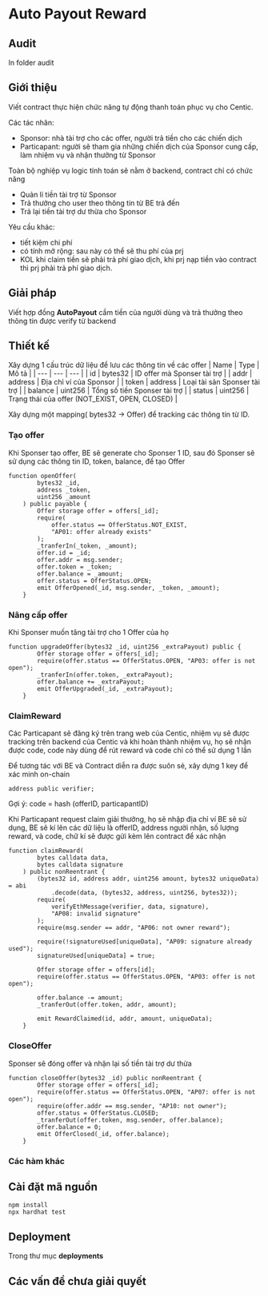 # Auto Payout Reward

## Audit

In folder audit

## Giới thiệu

Viết contract thực hiện chức năng tự động thanh toán phục vụ cho Centic.

Các tác nhân:

- Sponsor: nhà tài trợ cho các offer, người trả tiền cho các chiến dịch
- Particapant: người sẽ tham gia những chiến dịch của Sponsor cung cấp, làm nhiệm vụ và nhận thưởng từ Sponsor

Toàn bộ nghiệp vụ logic tính toán sẽ nằm ở backend, contract chỉ có chức năng

- Quản lí tiền tài trợ từ Sponsor
- Trả thưởng cho user theo thông tin từ BE trả đến
- Trả lại tiền tài trợ dư thừa cho Sponsor

Yêu cầu khác:

- tiết kiệm chi phí
- có tính mở rộng: sau này có thể sẽ thu phí của prj
- KOL khi claim tiền sẽ phải trả phí giao dịch, khi prj nạp tiền vào contract thì prj phải trả phí giao dịch.

## Giải pháp

Viết hợp đồng **AutoPayout** cầm tiền của người dùng và trả thưởng theo thông tin được verify từ backend

## Thiết kế

Xây dựng 1 cấu trúc dữ liệu để lưu các thông tin về các offer
| Name | Type | Mô tả |
| --- | --- | --- |
| id | bytes32 | ID offer mà Sponser tài trợ |
| addr | address | Địa chỉ ví của Sponsor |
| token | address | Loại tài sản Sponser tài trợ |
| balance | uint256 | Tổng số tiền Sponser tài trợ |
| status | uint256 | Trạng thái của offer (NOT_EXIST, OPEN, CLOSED) |

Xây dựng một mapping( bytes32 -> Offer) để tracking các thông tin từ ID.

### Tạo offer

Khi Sponser tạo offer, BE sẽ generate cho Sponser 1 ID, sau đó Sponser sẽ sử dụng các thông tin ID, token, balance, để tạo Offer

```solidity
function openOffer(
        bytes32 _id,
        address _token,
        uint256 _amount
    ) public payable {
        Offer storage offer = offers[_id];
        require(
            offer.status == OfferStatus.NOT_EXIST,
            "AP01: offer already exists"
        );
        _tranferIn(_token, _amount);
        offer.id = _id;
        offer.addr = msg.sender;
        offer.token = _token;
        offer.balance = _amount;
        offer.status = OfferStatus.OPEN;
        emit OfferOpened(_id, msg.sender, _token, _amount);
    }
```

### Nâng cấp offer

Khi Sponser muốn tăng tài trợ cho 1 Offer của họ

```solidity
function upgradeOffer(bytes32 _id, uint256 _extraPayout) public {
        Offer storage offer = offers[_id];
        require(offer.status == OfferStatus.OPEN, "AP03: offer is not open");
        _tranferIn(offer.token, _extraPayout);
        offer.balance += _extraPayout;
        emit OfferUpgraded(_id, _extraPayout);
    }
```

### ClaimReward

Các Particapant sẽ đăng ký trên trang web của Centic, nhiệm vụ sẽ được tracking trên backend của Centic và khi hoàn thành nhiệm vụ, họ sẽ nhận được code, code này dùng để rút reward và code chỉ có thể sử dụng 1 lần

Để tương tác với BE và Contract diễn ra được suôn sẻ, xây dựng 1 key để xác minh on-chain

```solidity
address public verifier;
```

Gợi ý: code = hash (offerID, particapantID)

Khi Particapant request claim giải thưởng, họ sẽ nhập địa chỉ ví
BE sẽ sử dụng, BE sẽ kí lên các dữ liệu là offerID, address người nhận, số lượng reward, và code, chữ kí sẽ được gửi kèm lên contract để xác nhận

```solidity
function claimReward(
        bytes calldata data,
        bytes calldata signature
    ) public nonReentrant {
        (bytes32 id, address addr, uint256 amount, bytes32 uniqueData) = abi
            .decode(data, (bytes32, address, uint256, bytes32));
        require(
            verifyEthMessage(verifier, data, signature),
            "AP08: invalid signature"
        );
        require(msg.sender == addr, "AP06: not owner reward");

        require(!signatureUsed[uniqueData], "AP09: signature already used");
        signatureUsed[uniqueData] = true;

        Offer storage offer = offers[id];
        require(offer.status == OfferStatus.OPEN, "AP03: offer is not open");

        offer.balance -= amount;
        _tranferOut(offer.token, addr, amount);

        emit RewardClaimed(id, addr, amount, uniqueData);
    }
```

### CloseOffer

Sponser sẽ đóng offer và nhận lại số tiền tài trợ dư thừa

```Solidity
function closeOffer(bytes32 _id) public nonReentrant {
        Offer storage offer = offers[_id];
        require(offer.status == OfferStatus.OPEN, "AP07: offer is not open");
        require(offer.addr == msg.sender, "AP10: not owner");
        offer.status = OfferStatus.CLOSED;
        _tranferOut(offer.token, msg.sender, offer.balance);
        offer.balance = 0;
        emit OfferClosed(_id, offer.balance);
    }
```

### Các hàm khác

## Cài đặt mã nguồn

```shell
npm install
npx hardhat test
```

## Deployment

Trong thư mục **deployments**

## Các vấn đề chưa giải quyết

